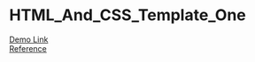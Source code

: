 # HTML_And_CSS_Template_One
[Demo Link](https://mohammedelkhadrawy.github.io/Leon_Template/)  
[Reference](https://www.graphberry.com/item/leon-psd-agency-template)
